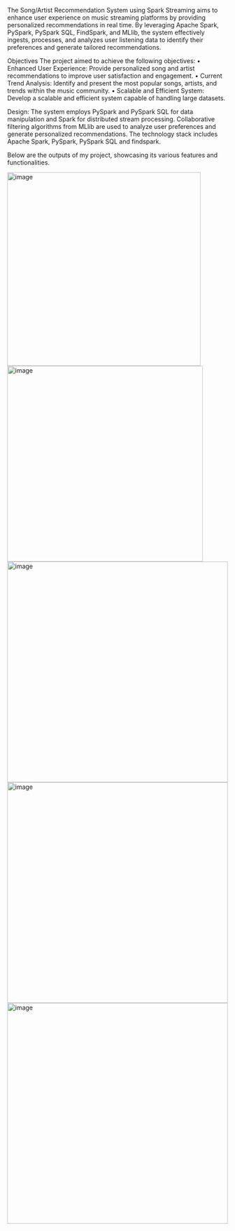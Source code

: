 The Song/Artist Recommendation System using Spark Streaming aims to enhance user experience on music streaming platforms by providing personalized recommendations in real time. By leveraging Apache Spark, PySpark, PySpark SQL, FindSpark, and MLlib, the system effectively ingests, processes, and analyzes user listening data to identify their preferences and generate tailored recommendations.

Objectives
The project aimed to achieve the following objectives:
•	Enhanced User Experience: Provide personalized song and artist recommendations to improve user satisfaction and engagement.
•	Current Trend Analysis: Identify and present the most popular songs, artists, and trends within the music community.
•	Scalable and Efficient System: Develop a scalable and efficient system capable of handling large datasets.

Design: 
The system employs PySpark and PySpark SQL for data manipulation and Spark for distributed stream processing. Collaborative filtering algorithms from MLlib are used to analyze user preferences and generate personalized recommendations. The technology stack includes Apache Spark, PySpark, PySpark SQL and findspark.

Below are the outputs of my project, showcasing its various features and functionalities.

<img width="442" alt="image" src="https://github.com/mansi2804/CSP554-BiGDATATECHNOLOGY_MANSIPATIL_FINALPROJECT/assets/50865213/d6e9c57b-1bc2-46f0-bd18-0b4112c65dcd">
<img width="447" alt="image" src="https://github.com/mansi2804/CSP554-BiGDATATECHNOLOGY_MANSIPATIL_FINALPROJECT/assets/50865213/e6f02440-1dcc-47d4-bb8a-60a7924e28ca">
<img width="504" alt="image" src="https://github.com/mansi2804/CSP554-BiGDATATECHNOLOGY_MANSIPATIL_FINALPROJECT/assets/50865213/6c47f42e-3c25-4590-bfb2-4c882da2bf67">
<img width="504" alt="image" src="https://github.com/mansi2804/CSP554-BiGDATATECHNOLOGY_MANSIPATIL_FINALPROJECT/assets/50865213/a1eb7769-d9b9-484d-b735-1fa06a06eb15">
<img width="504" alt="image" src="https://github.com/mansi2804/CSP554-BiGDATATECHNOLOGY_MANSIPATIL_FINALPROJECT/assets/50865213/7642ea3a-ac94-4845-91dc-10bcfcfe16db">







